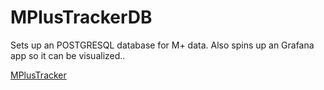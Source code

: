 # MPlusTrackerDB

Sets up an POSTGRESQL database for M+ data. Also spins up an Grafana app so it can be visualized..

[MPlusTracker](https://github.com/druwan/MPlusTracker)
